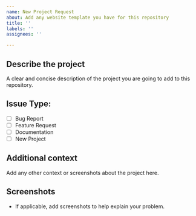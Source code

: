 ```yaml
---
name: New Project Request
about: Add any website template you have for this repository
title: ''
labels: ''
assignees: ''

---
```


## **Describe the project**
A clear and concise description of the project you are going to add to this repository.

## Issue Type:

- [ ] Bug Report
- [ ] Feature Request
- [ ] Documentation
- [ ] New Project

## **Additional context**
Add any other context or screenshots about the project here.

## **Screenshots**

- If applicable, add screenshots to help explain your problem.
